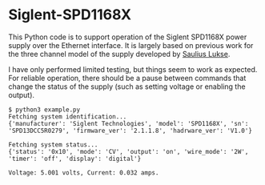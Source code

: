 # Siglent-SPD1168X

This Python code is to support operation of the Siglent SPD1168X power supply over the Ethernet interface. It is largely based on previous work for the three channel model of the supply developed by [Saulius Lukse](https://github.com/Kurokesu/siglent_psu_api).

I have only performed limited testing, but things seem to work as expected. For reliable operation, there should be a pause between commands that change the status of the supply (such as setting voltage or enabling the output).

```
$ python3 example.py 
Fetching system identification...
{'manufacturer': 'Siglent Technologies', 'model': 'SPD1168X', 'sn': 'SPD13DCC5R0279', 'firmware_ver': '2.1.1.8', 'hadrware_ver': 'V1.0'}

Fetching system status...
{'status': '0x10', 'mode': 'CV', 'output': 'on', 'wire_mode': '2W', 'timer': 'off', 'display': 'digital'}

Voltage: 5.001 volts, Current: 0.032 amps.
```
